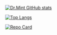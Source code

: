 [![Dr.Mint GitHub stats](https://github-readme-stats.vercel.app/api?username=minminlittleshrimp&count_private=true&show_icons=true&theme=chartreuse-dark#gh-dark-mode-only)](https://github.com/anuraghazra/github-readme-stats)

[![Top Langs](https://github-readme-stats.vercel.app/api/top-langs/?username=minminlittleshrimp&langs_count=10&layout=compact)](https://github.com/anuraghazra/github-readme-stats)

[![Repo Card](https://github-readme-stats.vercel.app/api/pin/?username=minminlittleshrimp&theme=chartreuse-dark#gh-dark-mode-only)](https://github.com/anuraghazra/github-readme-stats)
